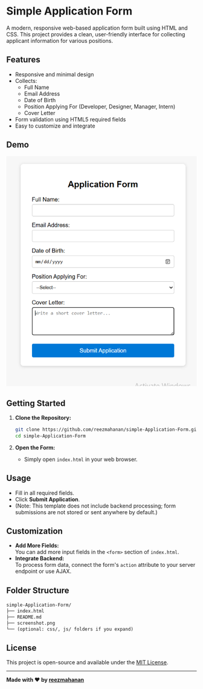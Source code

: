 # Simple Application Form

A modern, responsive web-based application form built using HTML and CSS. This project provides a clean, user-friendly interface for collecting applicant information for various positions.

## Features

- Responsive and minimal design
- Collects:
  - Full Name
  - Email Address
  - Date of Birth
  - Position Applying For (Developer, Designer, Manager, Intern)
  - Cover Letter
- Form validation using HTML5 required fields
- Easy to customize and integrate

## Demo

![Screenshot of Application Form](https://github.com/reezmahanan/simple-Application-Form/blob/main/Screenshot%202025-09-06%20210501.png
) <!-- Add a screenshot named screenshot.png in your repo for better visuals -->

## Getting Started

1. **Clone the Repository:**
    ```bash
    git clone https://github.com/reezmahanan/simple-Application-Form.git
    cd simple-Application-Form
    ```

2. **Open the Form:**
    - Simply open `index.html` in your web browser.

## Usage

- Fill in all required fields.
- Click **Submit Application**.
- (Note: This template does not include backend processing; form submissions are not stored or sent anywhere by default.)

## Customization

- **Add More Fields:**  
  You can add more input fields in the `<form>` section of `index.html`.
- **Integrate Backend:**  
  To process form data, connect the form's `action` attribute to your server endpoint or use AJAX.

## Folder Structure

```
simple-Application-Form/
├── index.html
├── README.md
├── screenshot.png
└── (optional: css/, js/ folders if you expand)
```

## License

This project is open-source and available under the [MIT License](LICENSE).

---

**Made with ❤️ by [reezmahanan](https://github.com/reezmahanan)**
